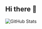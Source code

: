 ## Hi there 👋
![GitHub Stats](https://github-readme-stats.vercel.app/api/top-langs/?username=maiyajanay&theme=react&show_icons=true&hide_border=true&layout=compact)
<!--
**maiyajanay/maiyajanay** is a ✨ _special_ ✨ repository because its `README.md` (this file) appears on your GitHub profile.

Here are some ideas to get you started:

- 🔭 I’m currently working on ...
- 🌱 I’m currently learning ...
- 👯 I’m looking to collaborate on ...
- 🤔 I’m looking for help with ...
- 💬 Ask me about ...
- 📫 How to reach me: ...
- 😄 Pronouns: ...
- ⚡ Fun fact: ...
-->

